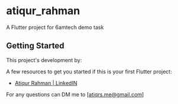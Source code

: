 # atiqur_rahman

A Flutter project for 6amtech demo task

## Getting Started

This project's development by:


A few resources to get you started if this is your first Flutter project:

- [Atiqur Rahman | LinkedIN](https://www.linkedin.com/in/atiqrs/)

For any questions can DM me to [atiqrs.me@gmail.com]